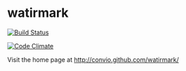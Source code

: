 watirmark
=========

[![Build Status](https://secure.travis-ci.org/convio/watirmark.png)](http://travis-ci.org/convio/watirmark)

[![Code Climate](https://codeclimate.com/badge.png)](https://codeclimate.com/github/convio/watirmark)

Visit the home page at <a href="http://convio.github.com/watirmark/">http://convio.github.com/watirmark/</a>



